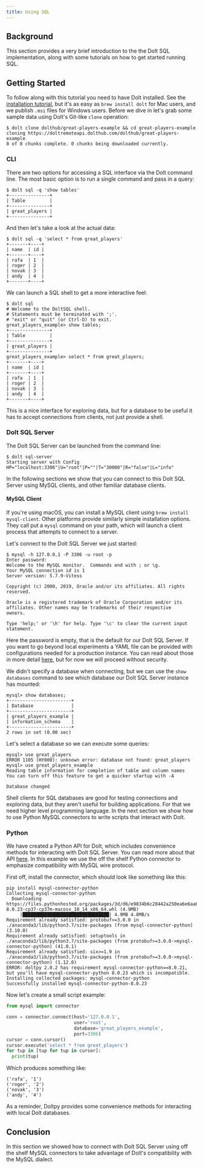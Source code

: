 ```yaml
---
title: Using SQL
---
```


## Background

This section provides a very brief introduction to the the Dolt SQL implementation, along with some tutorials on how to get started running SQL.

## Getting Started

To follow along with this tutorial you need to have Dolt installed. See the [installation tutorial](installation), but it's as easy as `brew install dolt` for Mac users, and we publish `.msi` files for Windows users. Before we dive in let's grab some sample data using Dolt's Git-like `clone` operation:

```text
$ dolt clone dolthub/great-players-example && cd great-players-example
cloning https://doltremoteapi.dolthub.com/dolthub/great-players-example
8 of 8 chunks complete. 0 chunks being downloaded currently.
```

### CLI

There are two options for accessing a SQL interface via the Dolt command line. The most basic option is to run a single command and pass in a query:

```text
$ dolt sql -q 'show tables'
+---------------+
| Table         |
+---------------+
| great_players |
+---------------+
```

And then let's take a look at the actual data:

```text
$ dolt sql -q 'select * from great_players'
+-------+----+
| name  | id |
+-------+----+
| rafa  | 1  |
| roger | 2  |
| novak | 3  |
| andy  | 4  |
+-------+----+
```

We can launch a SQL shell to get a more interactive feel:

```text
$ dolt sql
# Welcome to the DoltSQL shell.
# Statements must be terminated with ';'.
# "exit" or "quit" (or Ctrl-D) to exit.
great_players_example> show tables;
+---------------+
| Table         |
+---------------+
| great_players |
+---------------+
great_players_example> select * from great_players;
+-------+----+
| name  | id |
+-------+----+
| rafa  | 1  |
| roger | 2  |
| novak | 3  |
| andy  | 4  |
+-------+----+
```

This is a nice interface for exploring data, but for a database to be useful it has to accept connections from clients, not just provide a shell.

### Dolt SQL Server

The Dolt SQL Server can be launched from the command line:

```text
$ dolt sql-server
Starting server with Config HP="localhost:3306"|U="root"|P=""|T="30000"|R="false"|L="info"
```

In the following sections we show that you can connect to this Dolt SQL Server using MySQL clients, and other familiar database clients.

#### MySQL Client

If you're using macOS, you can install a MySQL client using `brew install mysql-client`. Other platforms provide similarly simple installation options. They call put a `mysql` command on your path, which will launch a client process that attempts to connect to a server.

Let's connect to the Dolt SQL Server we just started:

```text
$ mysql -h 127.0.0.1 -P 3306 -u root -p
Enter password:
Welcome to the MySQL monitor.  Commands end with ; or \g.
Your MySQL connection id is 1
Server version: 5.7.9-Vitess

Copyright (c) 2000, 2019, Oracle and/or its affiliates. All rights reserved.

Oracle is a registered trademark of Oracle Corporation and/or its
affiliates. Other names may be trademarks of their respective
owners.

Type 'help;' or '\h' for help. Type '\c' to clear the current input statement.
```

Here the password is empty, that is the default for our Dolt SQL Server. If you want to go beyond local experiments a YAML file can be provided with configurations needed for a production instance. You can read about those in more detail [here](../reference/sql), but for now we will proceed without security.

We didn't specify a database when connecting, but we can use the `show databases` command to see which database our Dolt SQL Server instance has mounted:

```text
mysql> show databases;
+-----------------------+
| Database              |
+-----------------------+
| great_players_example |
| information_schema    |
+-----------------------+
2 rows in set (0.00 sec)
```


Let's select a database so we can execute some queries:

```text
mysql> use great_players
ERROR 1105 (HY000): unknown error: database not found: great_players
mysql> use great_players_example
Reading table information for completion of table and column names
You can turn off this feature to get a quicker startup with -A

Database changed
```

Shell clients for SQL databases are good for testing connections and exploring data, but they aren't useful for building applications. For that we need higher level programming language. In the next section we show how to use Python MySQL connectors to write scripts that interact with Dolt.

### Python
We have created a Python API for Dolt, which includes convenience methods for interacting with Dolt SQL Server. You can read more about that API [here](../../reference/python). In this example we use the off the shelf Python connector to emphasize compatibility with MySQL wire protocol.

First off, install the connector, which should look like something like this:
```text
pip install mysql-connector-python
Collecting mysql-connector-python
  Downloading https://files.pythonhosted.org/packages/3d/d6/e9834b6c28442a250ea6e6aa67de3878ed81ccd3c205fbe18eb0e635f212/mysql_connector_python-8.0.23-cp37-cp37m-macosx_10_14_x86_64.whl (4.9MB)
     |████████████████████████████████| 4.9MB 4.8MB/s
Requirement already satisfied: protobuf>=3.0.0 in ./anaconda3/lib/python3.7/site-packages (from mysql-connector-python) (3.10.0)
Requirement already satisfied: setuptools in ./anaconda3/lib/python3.7/site-packages (from protobuf>=3.0.0->mysql-connector-python) (41.0.1)
Requirement already satisfied: six>=1.9 in ./anaconda3/lib/python3.7/site-packages (from protobuf>=3.0.0->mysql-connector-python) (1.12.0)
ERROR: doltpy 2.0.2 has requirement mysql-connector-python==8.0.21, but you'll have mysql-connector-python 8.0.23 which is incompatible.
Installing collected packages: mysql-connector-python
Successfully installed mysql-connector-python-8.0.23
```

Now let's create a small script example:
```python
from mysql import connector

conn = connector.connect(host='127.0.0.1',
                         user='root',
                         database='great_players_example',
                         port=3306)
cursor = conn.cursor()
cursor.execute('select * from great_players')
for tup in [tup for tup in cursor]:
  print(tup)
```

Which produces something like:

```text
('rafa', '1')
('roger', '2')
('novak', '3')
('andy', '4')
```

As a reminder, Doltpy provides some convenience methods for interacting with local Dolt databases.

## Conclusion

In this section we showed how to connect with Dolt SQL Server using off the shelf MySQL connectors to take advantage of Dolt's compatibility with the MySQL dialect.
